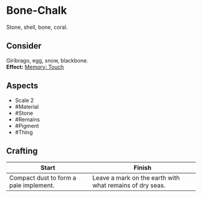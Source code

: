 # Bone-Chalk
Stone, shell, bone, coral. 	
## Consider
Giribrago, egg, snow, blackbone.	<br>**Effect:** [Memory: Touch](https://uadaf.theevilroot.xyz/rowenarium/element/mem.touch)	
## Aspects
- Scale 2
- #Material 
- #Stone 
- #Remains 
- #Pigment 
- #Thing
## Crafting
| Start                                  | Finish                                                   |
| -------------------------------------- | -------------------------------------------------------- |
| Compact dust to form a pale implement. | Leave a mark on the earth with what remains of dry seas. |
